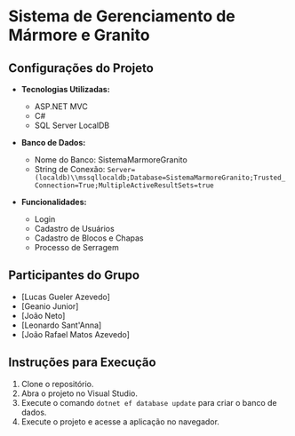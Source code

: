 # Sistema de Gerenciamento de Mármore e Granito

## Configurações do Projeto

- **Tecnologias Utilizadas:**
  - ASP.NET MVC
  - C#
  - SQL Server LocalDB

- **Banco de Dados:**
  - Nome do Banco: SistemaMarmoreGranito
  - String de Conexão: `Server=(localdb)\\mssqllocaldb;Database=SistemaMarmoreGranito;Trusted_Connection=True;MultipleActiveResultSets=true`

- **Funcionalidades:**
  - Login
  - Cadastro de Usuários
  - Cadastro de Blocos e Chapas
  - Processo de Serragem

## Participantes do Grupo

- [Lucas Gueler Azevedo]
- [Geanio Junior]
- [João Neto]
- [Leonardo Sant'Anna]
- [João Rafael Matos Azevedo]

## Instruções para Execução

1. Clone o repositório.
2. Abra o projeto no Visual Studio.
3. Execute o comando `dotnet ef database update` para criar o banco de dados.
4. Execute o projeto e acesse a aplicação no navegador. 